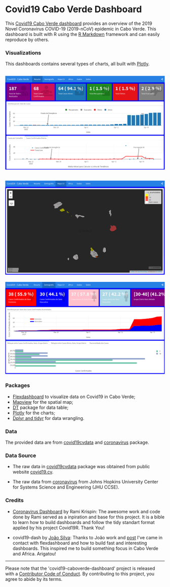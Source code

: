 # Covid19 Cabo Verde Dashboard

<!-- badges: start -->

<!-- badges: end -->

This [Covid19 Cabo Verde dashboard](https://marovski.github.io/covid19cvdashboard) provides an overview of the 2019 Novel Coronavirus COVID-19 (2019-nCoV) epidemic in Cabo Verde. This dashboard is built with R using the [R Markdown](https://rmarkdown.rstudio.com/) framework and can easily reproduce by others.

### Visualizations
This dashboards contains several types of charts, all built with [Plotly](https://plotly.com/r/).

![Summary Tab](./img/dash1.png)
---------------------

![Map Tab](./img/dash3.png)
--------------------
![Demographics Tab](./img/dash2.png)

### Packages

* [Flexdashboard](https://rmarkdown.rstudio.com/flexdashboard/) to visualize data on Covid19 in Cabo Verde;
* [Mapview](https://r-spatial.github.io/mapview/) for the spatial map;
* [DT](https://rstudio.github.io/DT/) package for data table;
* [Plotly](https://plotly.com/r/) for the charts;
* [Dplyr and tidyr](https://dplyr.tidyverse.org/) for data wrangling.

### Data
The provided data are from [covid19cvdata](https://github.com/marovski/covid19cvdata) and [coronavirus](https://github.com/RamiKrispin/coronavirus) package.

### Data Source

* The raw data in [covid19cvdata](https://github.com/marovski/covid19cvdata) package was obtained from public website [covid19.cv](www.covid19.cv).

* The raw data from [coronavirus](https://github.com/RamiKrispin/coronavirus) from Johns Hopkins University Center for Systems Science and Engineering (JHU CCSE).

### Credits

* [Coronavirus Dashboard](https://ramikrispin.github.io/coronavirus_dashboard/#summary) by Rami Krispin: The awesome work and code done by Rami served as a inpiration and base for this project. It is a bible to learn how to build dashboards and follow the tidy standart format applied by his project Covid19R. Thank You!

+ covid19-dash by [João Silva](https://rpubs.com/joaosilva/covid19-dash): Thanks to João work and [post](https://www.linkedin.com/posts/antonio-joao_rpubs-covid-19-dashboard-activity-6647282965627850752-LvFd) I've came in contact with flexdashboard and how to build fast and interesting dashboards. This inspired me to build something focus in Cabo Verde and Africa. Arigatou!



-------------------
Please note that the 'covid19-caboverde-dashboard' project is released with a [Contributor Code of Conduct](.github/CODE_OF_CONDUCT.md). By contributing to this project, you agree to abide by its terms.

